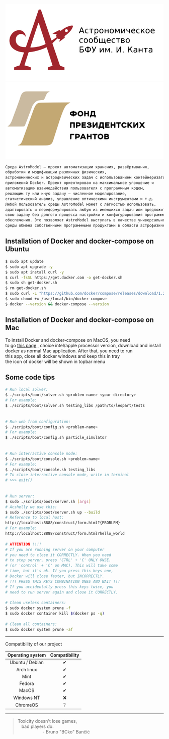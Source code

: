 <p align="center">
  <a href="https://astromodel.ru"><img alt="Astromodel" src="./configurator/static/images/logo.svg"></a>
  <a href="https://astromodel.ru"><img alt="Astromodel" src="./configurator/static/images/fond.svg"></a>
</p>

```bash
Среда AstroModel – проект автоматизации хранения, развёртывания, 
обработки и модификации различных физических, 
астрономических и астрофизических задач с использованием контейнеризатора 
приложений Docker. Проект ориентирован на максимальное упрощение и 
автоматизацию взаимодействия пользователя с программным кодом, 
решающим ту или иную задачу – численное моделирование, 
статистический анализ, управление оптическими инструментами и т.д. 
Любой пользователь среды AstroModel может с лёгкостью использовать, 
адаптировать и переформулировать любую из имеющихся задач или предложить 
свою задачу без долгого процесса настройки и конфигурирования программного 
обеспечения. Это позволяет AstroModel выступать в качестве универсальной 
среды обмена собственными программными продуктами в области астрофизических вычислений.
```

## Installation of Docker and docker-compose on Ubuntu ##

```bash
$ sudo apt update
$ sudo apt upgrade -y
$ sudo apt install curl -y
$ curl -fsSL https://get.docker.com -o get-docker.sh
$ sudo sh get-docker.sh
$ rm get-docker.sh
$ sudo curl -L "https://github.com/docker/compose/releases/download/1.29.2/docker-compose-$(uname -s)-$(uname -m)" -o /usr/local/bin/docker-compose
$ sudo chmod +x /usr/local/bin/docker-compose
$ docker --version && docker-compose --version
```
## Installation of Docker and docker-compose on Mac ##
To install Docker and docker-compose on MacOS, you need<br>
to go [this page](https://docs.docker.com/docker-for-mac/install/)
, choice intel/apple processor version, download and install<br>
docker as normal Mac application. After that, you need to run<br>
this app, close all docker windows and keep this in tray<br>
the icon of docker will be shown in topbar menu<br>

## Some code tips ##

```bash
# Run local solver:
$ ./scripts/boot/solver.sh <problem-name> <your-directory>
# For example:
$ ./scripts/boot/solver.sh testing_libs /path/to/leopart/tests


# Run web from configuration:
$ ./scripts/boot/config.sh <problem-name>
# For example:
$ ./scripts/boot/config.sh particle_simulator


# Run interractive console mode:
$ ./scripts/boot/console.sh <problem-name>
# For example:
$ ./scripts/boot/console.sh testing_libs
# To close interractive console mode, write in terminal 
# >>> exit()


# Run server:
$ sudo ./scripts/boot/server.sh [args]
# Acshelly we use this:
$ sudo ./scripts/boot/server.sh up --build
# Reference to local host:
http://localhost:8888/construct/form.html?{PROBLEM}
# For example:
http://localhost:8888/construct/form.html?hello_world

# ATTENTION !!!!
# If you are running server on your computer
# you need to close it CORRECTLY. When you need
# to stop server, press 'CTRL' + 'C' ONLY ONSE.
# (or 'control' + 'C' on MAC). This will take some
# time, but it's ok. If you press this keys one,
# Docker will close faster, but INCORRECTLY.
# !!! PRESS THIS KEYS COMBINATION ONES AND WAIT !!!
# If you accidentally press this keys twice, you
# need to run server again and close it CORRECTLY.

# Clean useless containers:
$ sudo docker system prune -f
$ sudo docker container kill $(docker ps -q)

# Clean all containers:
$ sudo docker system prune -af
```


-----------------------------------------

Compatibility of our project

| **Operating system** | **Compatibility** |
|:--------------------:|:-----------------:|
|    Ubuntu / Debian   |          ✔       |
|      Arch linux      |          ✔       |
|         Mint         |          ✔       |
|        Fedora        |          ✔       |
|         MacOS        |          ✔       |
|      Windows NT      |          ❌      |
|       ChromeOS       |          ❔       |

-----------------------------------------

> Toxicity doesn't lose games, <br>
> &nbsp;&nbsp;&nbsp;bad players do. <br>
> &nbsp;&nbsp;&nbsp;&nbsp;&nbsp;&nbsp;&nbsp;&nbsp;&nbsp;&nbsp;&nbsp;&nbsp;&nbsp;&nbsp;&nbsp;&nbsp;&nbsp;&nbsp;&nbsp;&nbsp;\- Bruno "BCko" Bančić
